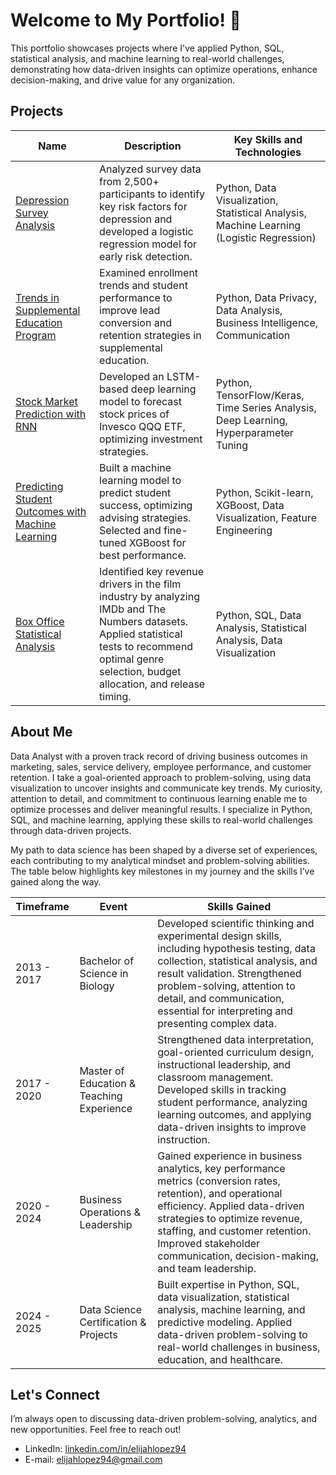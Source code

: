 <!--
**elijahlopez94/elijahlopez94** is a ✨ _special_ ✨ repository because its `README.md` (this file) appears on your GitHub profile.

Here are some ideas to get you started:

- 🔭 I’m currently working on ...
- 🌱 I’m currently learning ...
- 👯 I’m looking to collaborate on ...
- 🤔 I’m looking for help with ...
- 💬 Ask me about ...
- 📫 How to reach me: ...
- 😄 Pronouns: ...
- ⚡ Fun fact: ...
-->


# Welcome to My Portfolio! 👋
This portfolio showcases projects where I've applied Python, SQL, statistical analysis, and machine learning to real-world challenges, demonstrating how data-driven insights can optimize operations, enhance decision-making, and drive value for any organization.


## Projects

| Name     | Description   | Key Skills and Technologies |
|----------|---------------|-----------------------------|
| [Depression Survey Analysis](https://github.com/elijahlopez94/depression_survey_analysis)| Analyzed survey data from 2,500+ participants to identify key risk factors for depression and developed a logistic regression model for early risk detection. | Python, Data Visualization, Statistical Analysis, Machine Learning (Logistic Regression) |
| [Trends in Supplemental Education Program](https://github.com/elijahlopez94/trends_in_supplemental_education_program) | Examined enrollment trends and student performance to improve lead conversion and retention strategies in supplemental education. | Python, Data Privacy, Data Analysis, Business Intelligence, Communication |
| [Stock Market Prediction with RNN](https://github.com/elijahlopez94/stock_market_prediction_with_rnn) | Developed an LSTM-based deep learning model to forecast stock prices of Invesco QQQ ETF, optimizing investment strategies. | Python, TensorFlow/Keras, Time Series Analysis, Deep Learning, Hyperparameter Tuning |
| [Predicting Student Outcomes with Machine Learning](https://github.com/elijahlopez94/predicting_student_outcomes_with_machine_learning) | Built a machine learning model to predict student success, optimizing advising strategies. Selected and fine-tuned XGBoost for best performance. | Python, Scikit-learn, XGBoost, Data Visualization, Feature Engineering |
| [Box Office Statistical Analysis](https://github.com/elijahlopez94/box_office_statistical_analysis) | Identified key revenue drivers in the film industry by analyzing IMDb and The Numbers datasets. Applied statistical tests to recommend optimal genre selection, budget allocation, and release timing. | Python, SQL, Data Analysis, Statistical Analysis, Data Visualization |


## About Me
Data Analyst with a proven track record of driving business outcomes in marketing, sales, service delivery, employee performance, and customer retention. I take a goal-oriented approach to problem-solving, using data visualization to uncover insights and communicate key trends. My curiosity, attention to detail, and commitment to continuous learning enable me to optimize processes and deliver meaningful results. I specialize in Python, SQL, and machine learning, applying these skills to real-world challenges through data-driven projects.

My path to data science has been shaped by a diverse set of experiences, each contributing to my analytical mindset and problem-solving abilities. The table below highlights key milestones in my journey and the skills I’ve gained along the way.

| Timeframe | Event | Skills Gained |
|-----------|-------|---------------|
| 2013 - 2017 | Bachelor of Science in Biology | Developed scientific thinking and experimental design skills, including hypothesis testing, data collection, statistical analysis, and result validation. Strengthened problem-solving, attention to detail, and communication, essential for interpreting and presenting complex data. |
| 2017 - 2020 | Master of Education & Teaching Experience | Strengthened data interpretation, goal-oriented curriculum design, instructional leadership, and classroom management. Developed skills in tracking student performance, analyzing learning outcomes, and applying data-driven insights to improve instruction. |
| 2020 - 2024 | Business Operations & Leadership | Gained experience in business analytics, key performance metrics (conversion rates, retention), and operational efficiency. Applied data-driven strategies to optimize revenue, staffing, and customer retention. Improved stakeholder communication, decision-making, and team leadership. |
| 2024 - 2025 | Data Science Certification & Projects | Built expertise in Python, SQL, data visualization, statistical analysis, machine learning, and predictive modeling. Applied data-driven problem-solving to real-world challenges in business, education, and healthcare. |


## Let's Connect
I’m always open to discussing data-driven problem-solving, analytics, and new opportunities. Feel free to reach out!
* LinkedIn: [linkedin.com/in/elijahlopez94](https://www.linkedin.com/in/elijahlopez94)
* E-mail: elijahlopez94@gmail.com